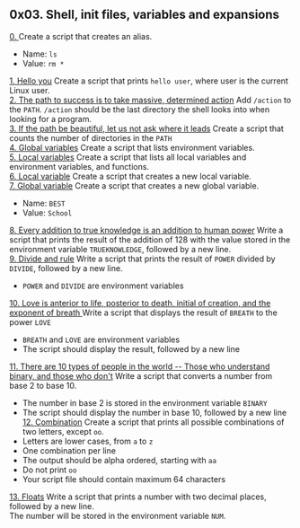 ## 0x03. Shell, init files, variables and expansions       

[0. <o>]() Create a script that creates an alias.       
* Name: `ls`      
* Value: `rm *`         

[1. Hello you]() Create a script that prints `hello user`, where user is the current Linux user.       
[2. The path to success is to take massive, determined action]() Add `/action` to the `PATH`. `/action` should be the last directory the shell looks into when looking for a program.       
[3. If the path be beautiful, let us not ask where it leads]() Create a script that counts the number of directories in the `PATH`      
[4. Global variables]() Create a script that lists environment variables.        
[5. Local variables]() Create a script that lists all local variables and environment variables, and functions.      
[6. Local variable]() Create a script that creates a new local variable.         
[7. Global variable]() Create a script that creates a new global variable.        
* Name: `BEST`
* Value: `School`

[8. Every addition to true knowledge is an addition to human power]() Write a script that prints the result of the addition of 128 with the value stored in the environment variable `TRUEKNOWLEDGE`, followed by a new line.        
[9. Divide and rule]() Write a script that prints the result of `POWER` divided by `DIVIDE`, followed by a new line.         
* `POWER` and `DIVIDE` are environment variables           

[10. Love is anterior to life, posterior to death, initial of creation, and the exponent of breath
]() Write a script that displays the result of `BREATH` to the power `LOVE`        
* `BREATH` and `LOVE` are environment variables
* The script should display the result, followed by a new line         

[11. There are 10 types of people in the world -- Those who understand binary, and those who don't]() Write a script that converts a number from base 2 to base 10.       
* The number in base 2 is stored in the environment variable `BINARY`       
* The script should display the number in base 10, followed by a new line          
[12. Combination]() Create a script that prints all possible combinations of two letters, except `oo`.            
* Letters are lower cases, from `a` to `z`       
* One combination per line        
* The output should be alpha ordered, starting with `aa`       
* Do not print `oo`     
* Your script file should contain maximum 64 characters       

[13. Floats]() Write a script that prints a number with two decimal places, followed by a new line.         
The number will be stored in the environment variable `NUM`.

